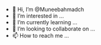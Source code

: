 - 👋 Hi, I’m @Muneebahmadch
- 👀 I’m interested in ...
- 🌱 I’m currently learning ...
- 💞️ I’m looking to collaborate on ...
- 📫 How to reach me ...

<!---
Muneebahmadch/Muneebahmadch is a ✨ special ✨ repository because its `README.md` (this file) appears on your GitHub profile.
You can click the Preview link to take a look at your changes.
--->
